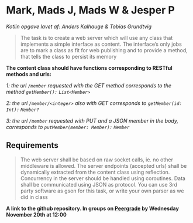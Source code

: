 # Mark, Mads J, Mads W & Jesper P

*Kotlin opgave lavet af: Anders Kalhauge & Tobias Grundtvig* 

> The task is to create a web server which will use any class that implements a
simple interface as content. The interface’s only jobs are to mark a class as
fit for web publishing and to provide a method, that tells the class to persist
its memory

**The content class should have functions corresponding to RESTful methods
and urls:**

*1: the url `/member` requested with the GET method corresponds to the
method `getMember():` `List<Member>`*

*2: the url `/member/<integer>` also with GET corresponds to `getMember(id:
Int):` `Member?`*
  
*3: the url `/member` requested with PUT and a JSON member in the body,
corresponds to `putMember(member: Member):` `Member`*

## Requirements

> The web server shall be based on raw socket calls, ie. no other middleware
is allowed.
The server endpoints (accepted urls) shall be dynamically extracted from the
content class using reflection.
Concurrency in the server should be handled using coroutines.
Data shall be communicated using JSON as protocol. You can use 3rd party
software as gson for this task, or write your own parser as we did in class

**A link to the github repository. In groups on [Peergrade](https://app.peergrade.io/login) by Wednesday
November 20th at 12:00**
